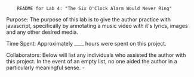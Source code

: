         README for Lab 4: "The Six O'Clock Alarm Would Never Ring" 
        

Purpose:
        The purpose of this lab is to give the author practice with 
        javascript, specifically by annotating a music video 
        with it's lyrics, images and any other desired media.
        
Time Spent: 
        Approximately ____ hours were spent on this project.

Collaborators: 
        Below will list any individuals who assisted the author 
        with this project. In the event of an empty list, no one 
        aided the author in a particularly meaningful sense.
        - 
